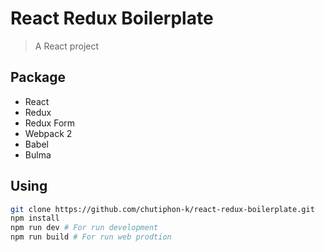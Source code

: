 # React Redux Boilerplate

> A React project

## Package
- React
- Redux
- Redux Form
- Webpack 2
- Babel
- Bulma

## Using
```bash
git clone https://github.com/chutiphon-k/react-redux-boilerplate.git
npm install
npm run dev # For run development
npm run build # For run web prodtion
```